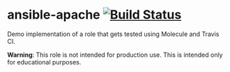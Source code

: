 # ansible-apache [![Build Status](https://travis-ci.org/kathancox/ansible-apache.svg?branch=master)](https://travis-ci.org/kathancox/ansible-apache)

Demo implementation of a role that gets tested using Molecule and Travis CI.

**Warning**: This role is not intended for production use. This is intended only for educational purposes.

